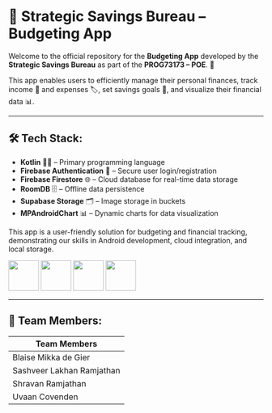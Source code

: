 # 📱 **Strategic Savings Bureau – Budgeting App**

Welcome to the official repository for the **Budgeting App** developed by the **Strategic Savings Bureau** as part of the **PROG73173 – POE**. 💼

This app enables users to efficiently manage their personal finances, track income 💸 and expenses 🏷️, set savings goals 🎯, and visualize their financial data 📊.

----

## 🛠️ **Tech Stack**:

- **Kotlin** 🧑‍💻 – Primary programming language
- **Firebase Authentication** 🔐 – Secure user login/registration
- **Firebase Firestore** 🌐 – Cloud database for real-time data storage
- **RoomDB** 🗄️ – Offline data persistence
- **Supabase Storage** 🗂️ – Image storage in buckets
- **MPAndroidChart** 📊 – Dynamic charts for data visualization

This app is a user-friendly solution for budgeting and financial tracking, demonstrating our skills in Android development, cloud integration, and local storage.
<p align="left">
<img src="https://cdn.jsdelivr.net/gh/devicons/devicon@latest/icons/kotlin/kotlin-plain-wordmark.svg" height = "60"/>
<img src="https://cdn.jsdelivr.net/gh/devicons/devicon@latest/icons/androidstudio/androidstudio-original.svg" height = "60" />
<img src="https://cdn.jsdelivr.net/gh/devicons/devicon@latest/icons/firebase/firebase-original.svg" height = "60" />
<img src="https://cdn.jsdelivr.net/gh/devicons/devicon@latest/icons/supabase/supabase-original.svg" height = "60" />     
</p>

----

## 🧑 **Team Members**:

| **Team Members**            |
|-----------------------------|
| Blaise Mikka de Gier        |
| Sashveer Lakhan Ramjathan   |
| Shravan Ramjathan           |
| Uvaan Covenden              |



